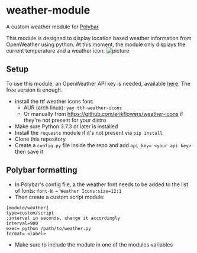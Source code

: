 # weather-module
A custom weather module for [Polybar](https://polybar.github.io/)

This module is designed to display location based weather information from OpenWeather using python.
At this moment, the module only displays the current temperature and a weather icon: ![picture](https://i.imgur.com/w3XvyN0.png "preview")

## Setup
To use this module, an OpenWeather API key is needed, available [here](https://openweathermap.org/price). The free version is enough.
- install the ttf weather icons font:
  - AUR (arch linux): ```yay ttf-weather-icons```      
  - Or manually from https://github.com/erikflowers/weather-icons if they're not present for your distro
- Make sure Python 3.7.3 or later is installed
- Install the ```requests``` module if it's not present via ```pip install```
- Clone this repository
- Create a ```config.py``` file inside the repo and add ```api_key= <your api key>``` then save it
## Polybar formatting 
- In Polybar's config file, a the weather font needs to be added to the list of fonts: ```font-N = Weather Icons:size=12;1```  
- Then create a custom script module:
``` 
[module/weather]
type=custom/script
;interval in seconds, change it accordingly
interval=900  
exec= python /path/to/weather.py
format= <label>
```
- Make sure to include the module in one of the modules variables 
